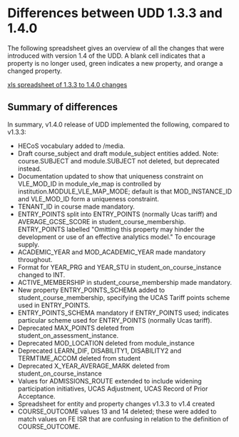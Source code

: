 # Differences between UDD 1.3.3 and 1.4.0

The following spreadsheet gives an overview of all the changes that were introduced with version 1.4 of the UDD. A blank cell indicates that a property is no longer used, green indicates a new property, and orange a changed property. 

[xls spreadsheet of 1.3.3 to 1.4.0 changes][differencesXLS]

[differencesXLS]: media/UDD1.3-1.4.xls "differencesXLS"

## Summary of differences

In summary, v1.4.0 release of UDD implemented the following, compared to v1.3.3:

- HECoS vocabulary added to /media.
- Draft course_subject and draft module_subject entities added. Note: course.SUBJECT and module.SUBJECT not deleted, but deprecated instead.
- Documentation updated to show that uniqueness constraint on VLE_MOD_ID in module_vle_map is controlled by institution.MODULE_VLE_MAP_MODE; default is that MOD_INSTANCE_ID and VLE_MOD_ID form a uniqueness constraint.
- TENANT_ID in course made mandatory.
- ENTRY_POINTS split into ENTRY_POINTS (normally Ucas tariff) and AVERAGE_GCSE_SCORE in student_course_membership. ENTRY_POINTS labelled "Omitting this property may hinder the development or use of an effective analytics model." To encourage supply.
- ACADEMIC_YEAR and MOD_ACADEMIC_YEAR made mandatory throughout.
- Format for YEAR_PRG and YEAR_STU in student_on_course_instance changed to INT.
- ACTIVE_MEMBERSHIP in student_course_membership made mandatory.
- New property ENTRY_POINTS_SCHEMA added to student_course_membership, specifying the UCAS Tariff points scheme used in ENTRY_POINTS.
- ENTRY_POINTS_SCHEMA mandatory if ENTRY_POINTS used; indicates particular scheme used for ENTRY_POINTS (normally Ucas tariff).
- Deprecated MAX_POINTS deleted from student_on_assessment_instance.
- Deprecated MOD_LOCATION deleted from module_instance
- Deprecated LEARN_DIF, DISABILITY1, DISABILITY2 and TERMTIME_ACCOM deleted from student
- Deprecated X_YEAR_AVERAGE_MARK deleted from student_on_course_instance
- Values for ADMISSIONS_ROUTE extended to include widening participation initiatives, UCAS Adjustment, UCAS Record of Prior Acceptance.
- Spreadsheet for entity and property changes v1.3.3 to v1.4 created
- COURSE_OUTCOME values 13 and 14 deleted; these were added to match values on FE ISR that are confusing in relation to the definition of COURSE_OUTCOME.
